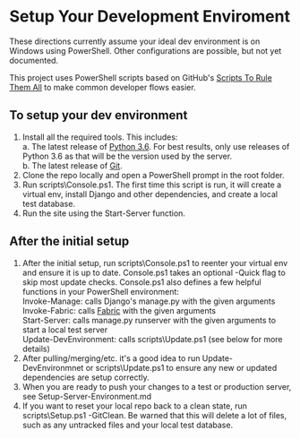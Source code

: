 Setup Your Development Enviroment
=================================

These directions currently assume your ideal dev environment is on Windows using PowerShell. Other configurations are possible, but not yet documented.

This project uses PowerShell scripts based on GitHub's [Scripts To Rule Them All](https://github.com/github/scripts-to-rule-them-all) to make common developer flows easier.

To setup your dev environment
-----------------------------

1. Install all the required tools. This includes:  
    a. The latest release of [Python 3.6](https://www.python.org/). For best results, only use releases of Python 3.6 as that will be the version used by the server.  
    b. The latest release of [Git](http://git-scm.com/downloads).
1. Clone the repo locally and open a PowerShell prompt in the root folder.
1. Run scripts\Console.ps1. The first time this script is run, it will create a virtual env, install Django and other dependencies, and create a local test database.
1. Run the site using the Start-Server function.

After the initial setup
-----------------------

1. After the initial setup, run scripts\Console.ps1 to reenter your virtual env and ensure it is up to date. Console.ps1 takes an optional -Quick flag to skip most update checks. Console.ps1 also defines a few helpful functions in your PowerShell environment:  
    Invoke-Manage: calls Django's manage.py with the given arguments  
    Invoke-Fabric: calls [Fabric](https://www.fabfile.org/) with the given arguments  
    Start-Server: calls manage.py runserver with the given arguments to start a local test server  
    Update-DevEnvironment: calls scripts\Update.ps1 (see below for more details)
1. After pulling/merging/etc. it's a good idea to run Update-DevEnvironmnet or scripts\Update.ps1 to ensure any new or updated dependencies are setup correctly.
1. When you are ready to push your changes to a test or production server, see Setup-Server-Environment.md
1. If you want to reset your local repo back to a clean state, run scripts\Setup.ps1 -GitClean. Be warned that this will delete a lot of files, such as any untracked files and your local test database.
